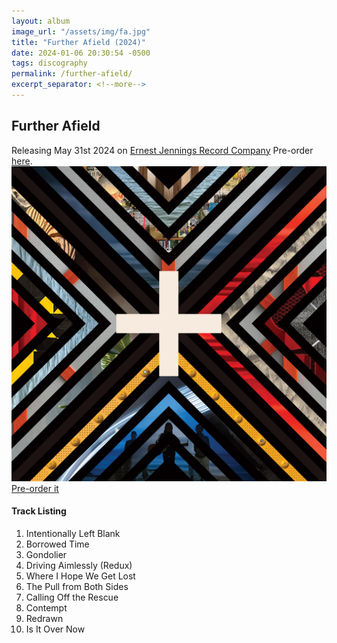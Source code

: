 ```yaml
---
layout: album
image_url: "/assets/img/fa.jpg"
title: "Further Afield (2024)"
date: 2024-01-06 20:30:54 -0500
tags: discography
permalink: /further-afield/
excerpt_separator: <!--more-->
---
```


<!--more-->

## Further Afield

<div id="release-info">
    Releasing May 31st 2024 on <a href="https://ejrc.com">Ernest Jennings Record Company</a> Pre-order <a href="https://ernestjenning.limitedrun.com/products/778312">here</a>.
</div>

<div id="container">
    <div id="release-container">
        <div id="artwork">
            <a href="/assets/img/fa.jpg" alt="Full res version"><img src="/assets/img/fa.jpg"/></a>
            <div id="buy-album-btn">
                <div class="button-sm">
                    <a href="/store/#further-afield-vinyl">Pre-order it</a>
                </div>
            </div>
        </div>
        <div id="tracklist">
            <h4>Track Listing</h4>
            <ol>
                <li>Intentionally Left Blank</li>
                <li>Borrowed Time</li>
                <li>Gondolier</li>
                <li>Driving Aimlessly (Redux)</li>
                <li>Where I Hope We Get Lost</li>
                <li>The Pull from Both Sides</li>
                <li>Calling Off the Rescue</li>
                <li>Contempt</li>
                <li>Redrawn</li>
                <li>Is It Over Now</li>
            </ol>
        </div>
    </div>
</div>
